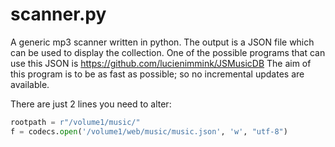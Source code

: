 scanner.py
==========

A generic mp3 scanner written in python.
The output is a JSON file which can be used to display the collection. One of the possible programs that can use this JSON is https://github.com/lucienimmink/JSMusicDB
The aim of this program is to be as fast as possible; so no incremental updates are available.

There are just 2 lines you need to alter:
```python
rootpath = r"/volume1/music/"
f = codecs.open('/volume1/web/music/music.json', 'w', "utf-8")
```